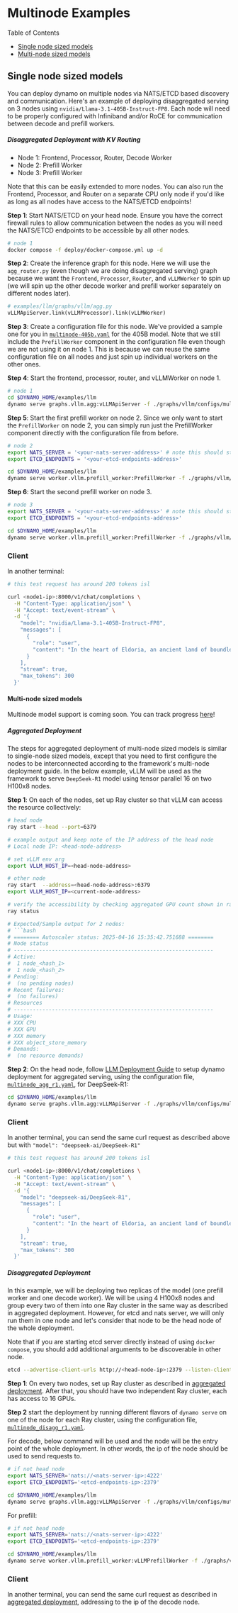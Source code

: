<!--
SPDX-FileCopyrightText: Copyright (c) 2025 NVIDIA CORPORATION & AFFILIATES. All rights reserved.
SPDX-License-Identifier: Apache-2.0

Licensed under the Apache License, Version 2.0 (the "License");
you may not use this file except in compliance with the License.
You may obtain a copy of the License at

http://www.apache.org/licenses/LICENSE-2.0

Unless required by applicable law or agreed to in writing, software
distributed under the License is distributed on an "AS IS" BASIS,
WITHOUT WARRANTIES OR CONDITIONS OF ANY KIND, either express or implied.
See the License for the specific language governing permissions and
limitations under the License.
-->
# Multinode Examples

Table of Contents
- [Single node sized models](#single-node-sized-models)
- [Multi-node sized models](#multi-node-sized-models)

## Single node sized models
You can deploy dynamo on multiple nodes via NATS/ETCD based discovery and communication.
Here's an example of deploying disaggregated serving on 3 nodes using
`nvidia/Llama-3.1-405B-Instruct-FP8`. Each node will need to be properly configured with
Infiniband and/or RoCE for communication between decode and prefill workers.

##### Disaggregated Deployment with KV Routing
- Node 1: Frontend, Processor, Router, Decode Worker
- Node 2: Prefill Worker
- Node 3: Prefill Worker

Note that this can be easily extended to more nodes. You can also run the Frontend, Processor,
and Router on a separate CPU only node if you'd like as long as all nodes have access
to the NATS/ETCD endpoints!

**Step 1**: Start NATS/ETCD on your head node. Ensure you have the correct firewall rules
to allow communication between the nodes as you will need the NATS/ETCD endpoints
to be accessible by all other nodes.
```bash
# node 1
docker compose -f deploy/docker-compose.yml up -d
```

**Step 2**: Create the inference graph for this node. Here we will use the `agg_router.py`
(even though we are doing disaggregated serving) graph because we want the `Frontend`,
`Processor`, `Router`, and `vLLMWorker` to spin up (we will spin up the other decode
worker and prefill worker separately on different nodes later).

```python
# examples/llm/graphs/vllm/agg.py
vLLMApiServer.link(vLLMProcessor).link(vLLMWorker)
```

**Step 3**: Create a configuration file for this node. We've provided a sample one for you
in [`multinode-405b.yaml`](../graphs/vllm/configs/multinode-405b.yaml) for the 405B model.
Note that we still include the `PrefillWorker` component in the configuration file even though
 we are not using it on node 1. This is because we can reuse the same configuration file on all nodes
 and just spin up individual workers on the other ones.

**Step 4**: Start the frontend, processor, router, and vLLMWorker on node 1.
```bash
# node 1
cd $DYNAMO_HOME/examples/llm
dynamo serve graphs.vllm.agg:vLLMApiServer -f ./graphs/vllm/configs/multinode-405b.yaml
```

**Step 5**: Start the first prefill worker on node 2.
Since we only want to start the `PrefillWorker` on node 2, you can simply run just
the PrefillWorker component directly with the configuration file from before.

```bash
# node 2
export NATS_SERVER = '<your-nats-server-address>' # note this should start with nats://...
export ETCD_ENDPOINTS = '<your-etcd-endpoints-address>'

cd $DYNAMO_HOME/examples/llm
dynamo serve worker.vllm.prefill_worker:PrefillWorker -f ./graphs/vllm/configs/multinode-405b.yaml
```

**Step 6**: Start the second prefill worker on node 3.
```bash
# node 3
export NATS_SERVER = '<your-nats-server-address>' # note this should start with nats://...
export ETCD_ENDPOINTS = '<your-etcd-endpoints-address>'

cd $DYNAMO_HOME/examples/llm
dynamo serve worker.vllm.prefill_worker:PrefillWorker -f ./graphs/vllm/configs/multinode-405b.yaml
```

### Client

In another terminal:
```bash
# this test request has around 200 tokens isl

curl <node1-ip>:8000/v1/chat/completions \
  -H "Content-Type: application/json" \
  -H "Accept: text/event-stream" \
  -d '{
    "model": "nvidia/Llama-3.1-405B-Instruct-FP8",
    "messages": [
      {
        "role": "user",
        "content": "In the heart of Eldoria, an ancient land of boundless magic and mysterious creatures, lies the long-forgotten city of Aeloria. Once a beacon of knowledge and power, Aeloria was buried beneath the shifting sands of time, lost to the world for centuries. You are an intrepid explorer, known for your unparalleled curiosity and courage, who has stumbled upon an ancient map hinting at ests that Aeloria holds a secret so profound that it has the potential to reshape the very fabric of reality. Your journey will take you through treacherous deserts, enchanted forests, and across perilous mountain ranges. Your Task: Character Background: Develop a detailed background for your character. Describe their motivations for seeking out Aeloria, their skills and weaknesses, and any personal connections to the ancient city or its legends. Are they driven by a quest for knowledge, a search for lost familt clue is hidden."
      }
    ],
    "stream": true,
    "max_tokens": 300
  }'
```

#### Multi-node sized models

Multinode model support is coming soon. You can track progress [here](https://github.com/ai-dynamo/dynamo/issues/513)!

##### Aggregated Deployment

The steps for aggregated deployment of multi-node sized models is similar to
single-node sized models, except that you need to first configure the nodes
to be interconnected according to the framework's multi-node deployment guide.
In the below example, vLLM will be used as the framework to serve `DeepSeek-R1` model
using tensor parallel 16 on two H100x8 nodes.

**Step 1**: On each of the nodes, set up Ray cluster so that vLLM can access the resource
collectively:
```bash
# head node
ray start --head --port=6379

# example output and keep note of the IP address of the head node
# Local node IP: <head-node-address>

# set vLLM env arg
export VLLM_HOST_IP=<head-node-address>

# other node
ray start  --address=<head-node-address>:6379
export VLLM_HOST_IP=<current-node-address>

# verify the accessibility by checking aggregated GPU count shown in ray status
ray status

# Expected/Sample output for 2 nodes:
# ```bash
# ======== Autoscaler status: 2025-04-16 15:35:42.751688 ========
# Node status
# ---------------------------------------------------------------
# Active:
#  1 node_<hash_1>
#  1 node_<hash_2>
# Pending:
#  (no pending nodes)
# Recent failures:
#  (no failures)
# Resources
# ---------------------------------------------------------------
# Usage:
# XXX CPU
# XXX GPU
# XXX memory
# XXX object_store_memory
# Demands:
#  (no resource demands)
```

**Step 2**: On the head node, follow [LLM Deployment Guide](./README.md#getting-started) to
setup dynamo deployment for aggregated serving, using the configuration file,
[`multinode_agg_r1.yaml`](../graphs/vllm/configs/multinode_agg_r1.yaml), for DeepSeek-R1:
```bash
cd $DYNAMO_HOME/examples/llm
dynamo serve graphs.vllm.agg:vLLMApiServer -f ./graphs/vllm/configs/multinode_agg_r1.yaml
```

### Client

In another terminal, you can send the same curl request as described above but
with `"model": "deepseek-ai/DeepSeek-R1"`
```bash
# this test request has around 200 tokens isl

curl <node1-ip>:8000/v1/chat/completions \
  -H "Content-Type: application/json" \
  -H "Accept: text/event-stream" \
  -d '{
    "model": "deepseek-ai/DeepSeek-R1",
    "messages": [
      {
        "role": "user",
        "content": "In the heart of Eldoria, an ancient land of boundless magic and mysterious creatures, lies the long-forgotten city of Aeloria. Once a beacon of knowledge and power, Aeloria was buried beneath the shifting sands of time, lost to the world for centuries. You are an intrepid explorer, known for your unparalleled curiosity and courage, who has stumbled upon an ancient map hinting at ests that Aeloria holds a secret so profound that it has the potential to reshape the very fabric of reality. Your journey will take you through treacherous deserts, enchanted forests, and across perilous mountain ranges. Your Task: Character Background: Develop a detailed background for your character. Describe their motivations for seeking out Aeloria, their skills and weaknesses, and any personal connections to the ancient city or its legends. Are they driven by a quest for knowledge, a search for lost familt clue is hidden."
      }
    ],
    "stream": true,
    "max_tokens": 300
  }'
```

##### Disaggregated Deployment

In this example, we will be deploying two replicas of the model (one prefill worker
and one decode worker). We will be using 4 H100x8 nodes and group every two of them
into one Ray cluster in the same way as described in aggregated deployment.
However, for etcd and nats server, we will only run them in
one node and let's consider that node to be the head node of the whole deployment.

Note that if you are starting etcd server directly instead of using `docker compose`,
you should add additional arguments to be discoverable in other node.
```bash
etcd --advertise-client-urls http://<head-node-ip>:2379 --listen-client-urls http://<head-node-ip>:2379,http://127.0.0.1:2379
```

**Step 1**: On every two nodes, set up Ray cluster as described in
[aggregated deployment](#aggregated-deployment). After that, you should have
two independent Ray cluster, each has access to 16 GPUs.

**Step 2** start the deployment by running different flavors of `dynamo serve`
on one of the node for each Ray cluster, using the configuration file,
[`multinode_disagg_r1.yaml`](../graphs/vllm/configs/multinode_disagg_r1.yaml).

For decode, below command will be used and the node will be the entry point of
the whole deployment. In other words, the ip of the node should be used to send
requests to.
```bash
# if not head node
export NATS_SERVER='nats://<nats-server-ip>:4222'
export ETCD_ENDPOINTS='<etcd-endpoints-ip>:2379'

cd $DYNAMO_HOME/examples/llm
dynamo serve graphs.vllm.agg:vLLMApiServer -f ./graphs/vllm/configs/mutinode_disagg_r1.yaml
```

For prefill:
```bash
# if not head node
export NATS_SERVER='nats://<nats-server-ip>:4222'
export ETCD_ENDPOINTS='<etcd-endpoints-ip>:2379'

cd $DYNAMO_HOME/examples/llm
dynamo serve worker.vllm.prefill_worker:vLLMPrefillWorker -f ./graphs/vllm/configs/multinode_disagg_r1.yaml
```

### Client

In another terminal, you can send the same curl request as described in
[aggregated deployment](#aggregated-deployment), addressing to the ip of
the decode node.